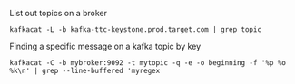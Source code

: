 List out topics on a broker

`kafkacat -L -b kafka-ttc-keystone.prod.target.com | grep topic`

Finding a specific message on a kafka topic by key

`kafkacat -C -b mybroker:9092 -t mytopic -q -e -o beginning -f '%p %o %k\n' | grep --line-buffered 'myregex`
